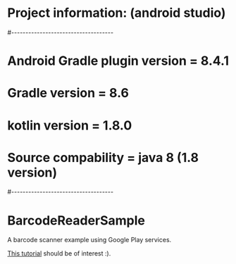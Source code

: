 # Project information: (android studio)
#------------------------------------
# Android Gradle plugin version = 8.4.1
# Gradle version = 8.6
# kotlin version = 1.8.0
# Source compability = java 8 (1.8 version)
#------------------------------------

# BarcodeReaderSample
A barcode scanner example using Google Play services.

[This tutorial](https://www.varvet.com/blog/android-qr-code-reader-made-easy/) should be of interest :). 
